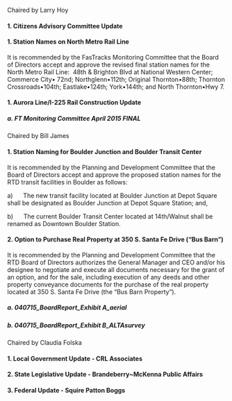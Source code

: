 Chaired by Larry Hoy

#### 1. Citizens Advisory Committee Update

#### 1. Station Names on North Metro Rail Line

It is recommended by the FasTracks Monitoring Committee that the Board of Directors accept and approve the revised final station names for the North Metro Rail Line:  48th & Brighton Blvd at National Western Center; Commerce City• 72nd; Northglenn•112th; Original Thornton•88th; Thornton Crossroads•104th; Eastlake•124th; York•144th; and North Thornton•Hwy 7.

#### 1. Aurora Line/I-225 Rail Construction Update

##### a. FT Monitoring Committee April 2015 FINAL

Chaired by Bill James

#### 1. Station Naming for Boulder Junction and Boulder Transit Center

It is recommended by the Planning and Development Committee that the Board of Directors accept and approve the proposed station names for the RTD transit facilities in Boulder as follows:

a)      The new transit facility located at Boulder Junction at Depot Square shall be designated as Boulder Junction at Depot Square Station; and,

b)      The current Boulder Transit Center located at 14th/Walnut shall be renamed as Downtown Boulder Station.

#### 2. Option to Purchase Real Property at 350 S. Santa Fe Drive (“Bus Barn”)

It is recommended by the Planning and Development Committee that the RTD Board of Directors authorizes the General Manager and CEO and/or his designee to negotiate and execute all documents necessary for the grant of an option, and for the sale, including execution of any deeds and other property conveyance documents for the purchase of the real property located at 350 S. Santa Fe Drive (the “Bus Barn Property”).

##### a. 040715_BoardReport_Exhibit A_aerial

##### b. 040715_BoardReport_Exhibit B_ALTAsurvey

Chaired by Claudia Folska

#### 1. Local Government Update - CRL Associates

#### 2. State Legislative Update - Brandeberry~McKenna Public Affairs

#### 3. Federal Update - Squire Patton Boggs